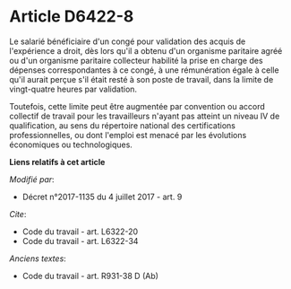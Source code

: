 # Article D6422-8

Le salarié bénéficiaire d'un congé pour validation des acquis de l'expérience a droit, dès lors qu'il a obtenu d'un organisme
paritaire agréé ou d'un organisme paritaire collecteur habilité la prise en charge des dépenses correspondantes à ce congé, à
une rémunération égale à celle qu'il aurait perçue s'il était resté à son poste de travail, dans la limite de vingt-quatre
heures par validation.

Toutefois, cette limite peut être augmentée par convention ou accord collectif de travail pour les travailleurs n'ayant pas
atteint un niveau IV de qualification, au sens du répertoire national des certifications professionnelles, ou dont l'emploi
est menacé par les évolutions économiques ou technologiques.

**Liens relatifs à cet article**

_Modifié par_:

  - Décret n°2017-1135 du 4 juillet 2017 - art. 9

_Cite_:

  - Code du travail - art. L6322-20
  - Code du travail - art. L6322-34

_Anciens textes_:

  - Code du travail - art. R931-38 D (Ab)
